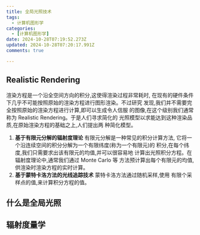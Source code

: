 ```yaml
---
title: 全局光照技术
tags:
  - 计算机图形学
categories:
  - [计算机图形学]
date: 2024-10-28T07:19:52.273Z
updated: 2024-10-28T07:20:17.991Z
comments: true

---
```


<!--more-->
## Realistic Rendering

渲染方程是一个沿全空间方向的积分,这使得渲染过程非常耗时,  在现有的硬件条件下几乎不可能按照原始的渲染方程进行图形渲染。不过研究  发现,我们并不需要完全按照原始的渲染方程进行计算,即可以生成令人信服  的图像,在这个级别我们通常称为 Realistic Rendering。于是人们寻求简化的  光照模型以求能达到这种渲染品质,在原始渲染方程的基础之上,人们提出两  种简化模型。

1. **基于有限元分解的辐射度理论** 有限元分解是一种常见的积分计算方法,  它将一个沿连续空间的积分分解为一个有限纬度(称为一个有限元)的  积分,在每个纬度,我们只需要求出该有限元的均值,并可以很容易地  计算出光照积分方程。在辐射度理论中,通常我们通过 Monte Carlo 等  方法预计算出每个有限元的均值,供渲染时渲染方程的实时计算。
2. **基于蒙特卡洛方法的光线追踪技术** 蒙特卡洛方法通过随机采样,使用  有限个采样点的值,来计算积分方程的值。

## 什么是全局光照

## 辐射度量学